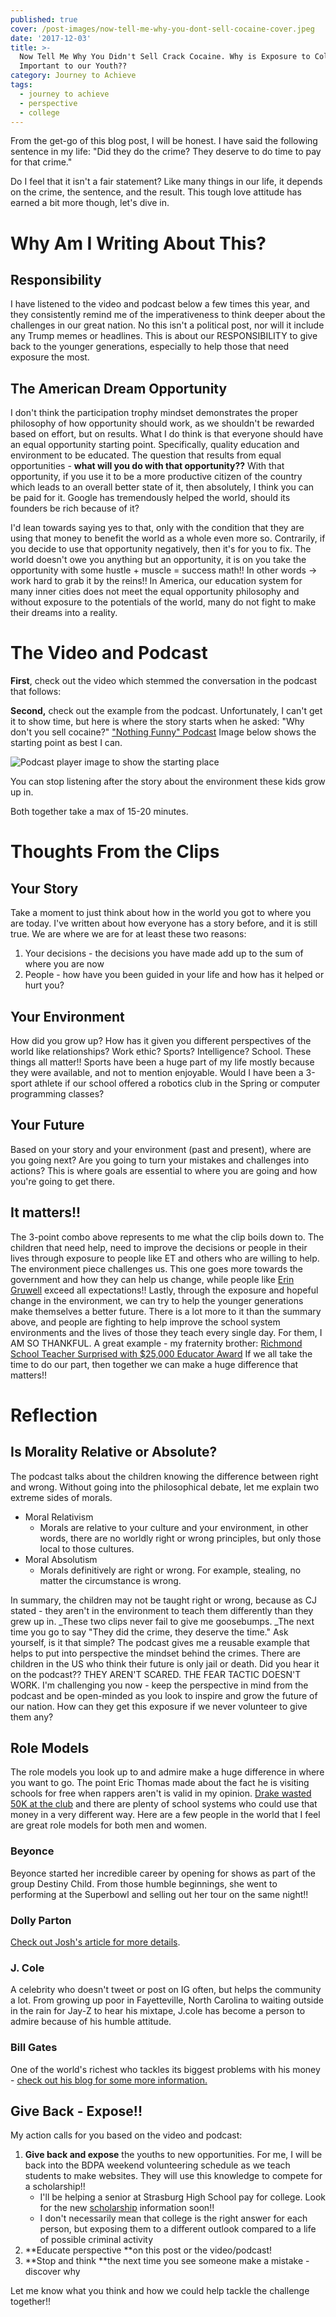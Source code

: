 ```yaml
---
published: true
cover: /post-images/now-tell-me-why-you-dont-sell-cocaine-cover.jpeg
date: '2017-12-03'
title: >-
  Now Tell Me Why You Didn't Sell Crack Cocaine. Why is Exposure to College so
  Important to our Youth??
category: Journey to Achieve
tags:
  - journey to achieve
  - perspective
  - college
---
```

From the get-go of this blog post, I will be honest. I have said the following sentence in my life: "Did they do the crime? They deserve to do time to pay for that crime."

Do I feel that it isn't a fair statement? Like many things in our life, it depends on the crime, the sentence, and the result. This tough love attitude has earned a bit more though, let's dive in.

# Why Am I Writing About This?

## Responsibility

I have listened to the video and podcast below a few times this year, and they consistently remind me of the imperativeness to think deeper about the challenges in our great nation. No this isn't a political post, nor will it include any Trump memes or headlines. This is about our RESPONSIBILITY to give back to the younger generations, especially to help those that need exposure the most.

## The American Dream Opportunity

I don't think the participation trophy mindset demonstrates the proper philosophy of how opportunity should work, as we shouldn't be rewarded based on effort, but on results. What I do think is that everyone should have an equal opportunity starting point. Specifically, quality education and environment to be educated. The question that results from equal opportunities - **what will you do with that opportunity??** With that opportunity, if you use it to be a more productive citizen of the country which leads to an overall better state of it, then absolutely, I think you can be paid for it. Google has tremendously helped the world, should its founders be rich because of it?

I'd lean towards saying yes to that, only with the condition that they are using that money to benefit the world as a whole even more so. Contrarily, if you decide to use that opportunity negatively, then it's for you to fix. The world doesn't owe you anything but an opportunity, it is on you take the opportunity with some hustle + muscle = success math!! In other words -> work hard to grab it by the reins!! In America, our education system for many inner cities does not meet the equal opportunity philosophy and without exposure to the potentials of the world, many do not fight to make their dreams into a reality.

# The Video and Podcast

**First**, check out the video which stemmed the conversation in the podcast that follows:

**Second,** check out the example from the podcast. Unfortunately, I can't get it to show time, but here is where the story starts when he asked: "Why don't you sell cocaine?" ["Nothing Funny" Podcast](https://etinspires.com/blog/Ep-13-Nothing-Funny-Decoded/42171) Image below shows the starting point as best I can.

![Podcast player image to show the starting place](/post-images/et-cocaine-podcast-start-place.png)

You can stop listening after the story about the environment these kids grow up in.

Both together take a max of 15-20 minutes.

# Thoughts From the Clips

## Your Story

Take a moment to just think about how in the world you got to where you are today. I've written about how everyone has a story before, and it is still true. We are where we are for at least these two reasons:

1. Your decisions - the decisions you have made add up to the sum of where you are now
2. People - how have you been guided in your life and how has it helped or hurt you?

## Your Environment

How did you grow up? How has it given you different perspectives of the world like relationships? Work ethic? Sports? Intelligence? School. These things all matter!! Sports have been a huge part of my life mostly because they were available, and not to mention enjoyable. Would I have been a 3-sport athlete if our school offered a robotics club in the Spring or computer programming classes?

## Your Future

Based on your story and your environment (past and present), where are you going next? Are you going to turn your mistakes and challenges into actions? This is where goals are essential to where you are going and how you're going to get there.

## It matters!!

The 3-point combo above represents to me what the clip boils down to. The children that need help, need to improve the decisions or people in their lives through exposure to people like ET and others who are willing to help. The environment piece challenges us. This one goes more towards the government and how they can help us change, while people like [Erin Gruwell](http://www.imdb.com/title/tt0463998/) exceed all expectations!! Lastly, through the exposure and hopeful change in the environment, we can try to help the younger generations make themselves a better future. There is a lot more to it than the summary above, and people are fighting to help improve the school system environments and the lives of those they teach every single day. For them, I AM SO THANKFUL. A great example - my fraternity brother: [Richmond School Teacher Surprised with $25,000 Educator Award](http://www.richmond.com/news/local/education/richmond-middle-school-teacher-surprised-with-educator-award/article_eb9cfc23-6968-5589-b777-81fa79262384.html?utm_medium=social&utm_source=facebook&utm_campaign=user-share) If we all take the time to do our part, then together we can make a huge difference that matters!!

# Reflection

## Is Morality Relative or Absolute?

The podcast talks about the children knowing the difference between right and wrong. Without going into the philosophical debate, let me explain two extreme sides of morals.

* Moral Relativism
  * Morals are relative to your culture and your environment, in other words, there are no worldly right or wrong principles, but only those local to those cultures.
* Moral Absolutism
  * Morals definitively are right or wrong. For example, stealing, no matter the circumstance is wrong.

In summary, the children may not be taught right or wrong, because as CJ stated - they aren't in the environment to teach them differently than they grew up in. _These two clips never fail to give me goosebumps. _The next time you go to say "They did the crime, they deserve the time." Ask yourself, is it that simple? The podcast gives me a reusable example that helps to put into perspective the mindset behind the crimes. There are children in the US who think their future is only jail or death. Did you hear it on the podcast?? THEY AREN'T SCARED. THE FEAR TACTIC DOESN'T WORK. I'm challenging you now - keep the perspective in mind from the podcast and be open-minded as you look to inspire and grow the future of our nation. How can they get this exposure if we never volunteer to give them any?

## Role Models

The role models you look up to and admire make a huge difference in where you want to go. The point Eric Thomas made about the fact he is visiting schools for free when rappers aren't is valid in my opinion. [Drake wasted 50K at the club](https://dukeofdollars.com/using-wealth/drake-case-study/) and there are plenty of school systems who could use that money in a very different way. Here are a few people in the world that I feel are great role models for both men and women.

### Beyonce

Beyonce started her incredible career by opening for shows as part of the group Destiny Child. From those humble beginnings, she went to performing at the Superbowl and selling out her tour on the same night!!

### Dolly Parton

[Check out Josh's article for more details](https://www.joshuakennon.com/dolly-parton/).

### J. Cole

A celebrity who doesn't tweet or post on IG often, but helps the community a lot. From growing up poor in Fayetteville, North Carolina to waiting outside in the rain for Jay-Z to hear his mixtape, J.cole has become a person to admire because of his humble attitude.

### Bill Gates

One of the world's richest who tackles its biggest problems with his money - [check out his blog for some more information.](https://www.gatesnotes.com/)

## Give Back - Expose!!

My action calls for you based on the video and podcast:

1. **Give back and expose** the youths to new opportunities. For me, I will be back into the BDPA weekend volunteering schedule as we teach students to make websites. They will use this knowledge to compete for a scholarship!!
   * I'll be helping a senior at Strasburg High School pay for college. Look for the new [scholarship](https://kalebmckelvey.xyz/journey-to-achieve/scholarship/) information soon!!
   * I don't necessarily mean that college is the right answer for each person, but exposing them to a different outlook compared to a life of possible criminal activity
2. **Educate perspective **on this post or the video/podcast!
3. **Stop and think **the next time you see someone make a mistake - discover why

Let me know what you think and how we could help tackle the challenge together!!
